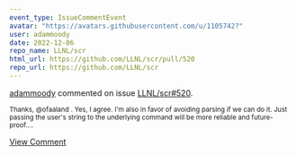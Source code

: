 ```yaml
---
event_type: IssueCommentEvent
avatar: "https://avatars.githubusercontent.com/u/1105742?"
user: adammoody
date: 2022-12-06
repo_name: LLNL/scr
html_url: https://github.com/LLNL/scr/pull/520
repo_url: https://github.com/LLNL/scr
---
```


<a href='https://github.com/adammoody' target='_blank'>adammoody</a> commented on issue <a href='https://github.com/LLNL/scr/pull/520' target='_blank'>LLNL/scr#520</a>.

<small>Thanks, @ofaaland .  Yes, I agree.  I'm also in favor of avoiding parsing if we can do it.  Just passing the user's string to the underlying command will be more reliable and future-proof....</small>

<a href='https://github.com/LLNL/scr/pull/520' target='_blank'>View Comment</a>